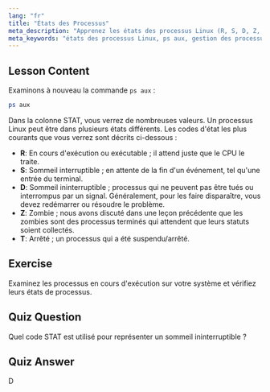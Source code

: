 ```yaml
---
lang: "fr"
title: "États des Processus"
meta_description: "Apprenez les états des processus Linux (R, S, D, Z, T) en utilisant `ps aux`. Comprenez les codes STAT courants et gérez les processus efficacement. Commencez votre parcours Linux !"
meta_keywords: "états des processus Linux, ps aux, gestion des processus, tutoriel Linux, Linux pour débutants, codes STAT, guide Linux"
---
```


## Lesson Content

Examinons à nouveau la commande `ps aux` :

```bash
ps aux
```

Dans la colonne STAT, vous verrez de nombreuses valeurs. Un processus Linux peut être dans plusieurs états différents. Les codes d'état les plus courants que vous verrez sont décrits ci-dessous :

- **R**: En cours d'exécution ou exécutable ; il attend juste que le CPU le traite.
- **S**: Sommeil interruptible ; en attente de la fin d'un événement, tel qu'une entrée du terminal.
- **D**: Sommeil ininterruptible ; processus qui ne peuvent pas être tués ou interrompus par un signal. Généralement, pour les faire disparaître, vous devez redémarrer ou résoudre le problème.
- **Z**: Zombie ; nous avons discuté dans une leçon précédente que les zombies sont des processus terminés qui attendent que leurs statuts soient collectés.
- **T**: Arrêté ; un processus qui a été suspendu/arrêté.

## Exercise

Examinez les processus en cours d'exécution sur votre système et vérifiez leurs états de processus.

## Quiz Question

Quel code STAT est utilisé pour représenter un sommeil ininterruptible ?

## Quiz Answer

D
